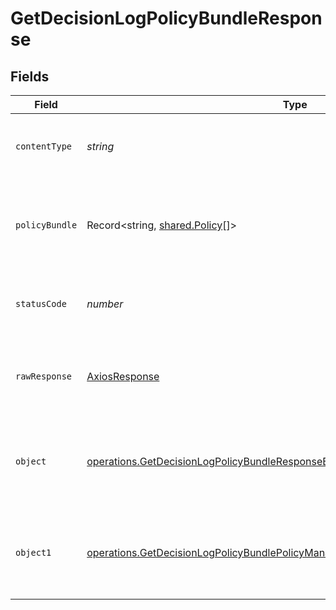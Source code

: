 # GetDecisionLogPolicyBundleResponse


## Fields

| Field                                                                                                                                                                               | Type                                                                                                                                                                                | Required                                                                                                                                                                            | Description                                                                                                                                                                         |
| ----------------------------------------------------------------------------------------------------------------------------------------------------------------------------------- | ----------------------------------------------------------------------------------------------------------------------------------------------------------------------------------- | ----------------------------------------------------------------------------------------------------------------------------------------------------------------------------------- | ----------------------------------------------------------------------------------------------------------------------------------------------------------------------------------- |
| `contentType`                                                                                                                                                                       | *string*                                                                                                                                                                            | :heavy_check_mark:                                                                                                                                                                  | HTTP response content type for this operation                                                                                                                                       |
| `policyBundle`                                                                                                                                                                      | Record<string, [shared.Policy](../../../sdk/models/shared/policy.md)[]>                                                                                                             | :heavy_minus_sign:                                                                                                                                                                  | Policy-Bundle retrieved successfully for given decision log ID                                                                                                                      |
| `statusCode`                                                                                                                                                                        | *number*                                                                                                                                                                            | :heavy_check_mark:                                                                                                                                                                  | HTTP response status code for this operation                                                                                                                                        |
| `rawResponse`                                                                                                                                                                       | [AxiosResponse](https://axios-http.com/docs/res_schema)                                                                                                                             | :heavy_check_mark:                                                                                                                                                                  | Raw HTTP response; suitable for custom response parsing                                                                                                                             |
| `object`                                                                                                                                                                            | [operations.GetDecisionLogPolicyBundleResponseBody](../../../sdk/models/operations/getdecisionlogpolicybundleresponsebody.md)                                                       | :heavy_minus_sign:                                                                                                                                                                  | The request is malformed (e.g, a given path parameter is invalid)<br/>                                                                                                              |
| `object1`                                                                                                                                                                           | [operations.GetDecisionLogPolicyBundlePolicyManagementResponse404ResponseBody](../../../sdk/models/operations/getdecisionlogpolicybundlepolicymanagementresponse404responsebody.md) | :heavy_minus_sign:                                                                                                                                                                  | There was no decision log found for given decision_id, and owner_id.<br/>                                                                                                           |